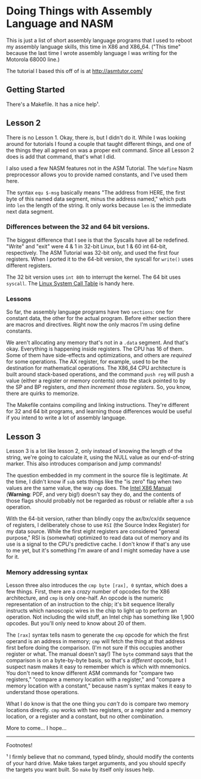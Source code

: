 # Doing Things with Assembly Language and NASM

This is just a list of short assembly language programs that I used to
reboot my assembly language skills, this time in X86 and X86_64.  ("This
time" because the last time I wrote assembly language I was writing for
the Motorola 68000 line.)

The tutorial I based this off of is at http://asmtutor.com/

## Getting Started

There's a Makefile.  It has a nice help¹.

## Lesson 2

There is no Lesson 1.  Okay, there *is*, but I didn't do it.  While I
was looking around for tutorials I found a couple that taught different
things, and one of the things they all agreed on was a proper exit
command.  Since all Lesson 2 does is add that command, that's what I
did.

I also used a few NASM features not in the ASM Tutorial.  The `%define`
Nasm preprocessor allows you to provide named constants, and I've used
them here.

The syntax `equ $-msg` basically means "The address from HERE, the first
byte of this named data segment, minus the address named," which puts
into `len` the length of the string.  It only works because `len` is the
immediate next data segment.

### Differences between the 32 and 64 bit versions.

The biggest difference that I see is that the Syscalls have all be
redefined.  "Write" and "exit" were 4 & 1 in 32-bit Linux, but 1 & 60 int
64-bit, respectively.  The ASM Tutorial was 32-bit only, and used the
first four registers.  When I ported it to the 64-bit version, the
syscall for `write()` uses different registers.

The 32 bit version uses `int 80h` to interrupt the kernel.  The 64 bit
uses `syscall`.  The
[Linux System Call Table](http://blog.rchapman.org/posts/Linux_System_Call_Table_for_x86_64/)
is handy here.

### Lessons

So far, the assembly language programs have two `sections`: one for
constant data, the other for the actual program.  Before either section
there are macros and directives.  Right now the only macros I'm using
define constants.

We aren't allocating any memory that's not in a `.data` segment.  And
that's okay.  Everything is happening inside registers.  The CPU has 16
of them.  Some of them have side-effects and optimizations, and others
are *required* for some operations.  The AX register, for example, used
to be the destination for mathematical operations.  The X86_64 CPU
architecture is built around stack-based operations, and the command
`push reg` will push a value (either a register or memory contents) onto
the stack pointed to by the SP and BP registers, *and then increment
those registers*.  So, you know, there are quirks to memorize.

The Makefile contains compiling and linking instructions.  They're
different for 32 and 64 bit programs, and learning those differences
would be useful if you intend to write a lot of assembly language.

## Lesson 3

Lesson 3 is a lot like lesson 2, only instead of knowing the length of
the string, we're going to calculate it, using the NULL value as our
end-of-string marker.  This also introduces comparison and jump
commands!

The question embedded in my comment in the source file is legitimate.
At the time, I didn't know if `sub` sets things like the "is zero" flag
when two values are the same value, the way `cmp` does.  The
[Intel X86 Manual](https://software.intel.com/sites/default/files/managed/39/c5/325462-sdm-vol-1-2abcd-3abcd.pdf)
(**Warning**: PDF, and very big!) doesn't say they do, and the contents
of those flags should probably not be regarded as robust or reliable
after a `sub` operation.

With the 64-bit version, rather than blindly copy the ax/bx/cx/dx
sequence of registers, I deliberately chose to use `RSI` (the Source
Index Register) for my data source.  While the first eight registers are
considered "general purpose," RSI is (somewhat) optimized to read data
out of memory and its use is a signal to the CPU's predictive cache.  I
don't know if that's any use to me yet, but it's something I'm aware of
and I might someday have a use for it.

### Memory addressing syntax

Lesson three also introduces the `cmp byte [rax], 0` syntax, which does
a few things.  First, there are a *crazy* number of opcodes for the X86
architecture, and `cmp` is only one-half.  An opcode is the numeric
representation of an instruction to the chip; it's bit sequence
literally instructs which nanoscopic wires in the chip to light up to
perform an operation.  Not including the wild stuff, an Intel chip has
something like 1,900 opcodes.  But you'll only need to know about 20 of
them.

The `[rax]` syntax tells nasm to generate the `cmp` opcode for which the
first operand is an address in memory; `cmp` will fetch the thing at
that address first before doing the comparison.  (I'm not sure if this
occupies another register or what.  The manual doesn't say!)  The `byte`
command says that the comparison is on a byte-by-byte basis, so that's a
*different* opcode, but I suspect nasm makes it easy to remember which
is which with mnemonics.  You don't need to know different ASM commands
for "compare two registers," "compare a memory location with a
register," and "compare a memory location with a constant," because
nasm's syntax makes it easy to understand those operations.

What I do know is that the one thing you *can't* do is compare two
memory locations directly.  `cmp` works with two registers, or a
register and a memory location, or a register and a constant, but no
other combination.

More to come... I hope...

---
Footnotes!

¹ I firmly believe that no command, typed blindy, should modify the
contents of your hard drive.  Make takes target arguments, and you
should specify the targets you want built.  So `make` by itself only
issues help.
